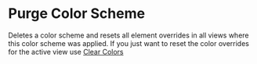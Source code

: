 # Purge Color Scheme

Deletes a color scheme and resets all element overrides in all views where this color scheme was applied. If you just want to reset the color overrides for the active view use [Clear Colors](../../ClearColors.pushbutton/READEME.md)
